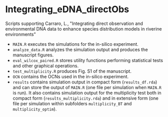 # Integrating_eDNA_directObs

Scripts supporting Carraro, L., "Integrating direct observation and environmental DNA data to enhance species distribution models in riverine environments"

 - `MAIN.R` executes the simulations for the in-silico experiment.
 - `analyze_data.R` analyzes the simulation output and produces the manuscript figures.
 - `eval_wilcox_paired.R` stores utility functions performing statistical tests and other graphical operations.
 - `test_multiplicity.R` produces Fig. S1 of the manuscript.
 - `OCN` contains the OCNs used in the in-silico experiment.
 - `results` contains simulation output in compact form (`results_df.rda`) and can store the output of `MAIN.R` (one file per simulation when `MAIN.R` is run). It also contains simulation output for the multiplicity test both in compact form (`results_multiplicity.rda`) and in extensive form (one file per simulation within subfolders `multiplicity_BT` and `multiplicity_optim`).
 

